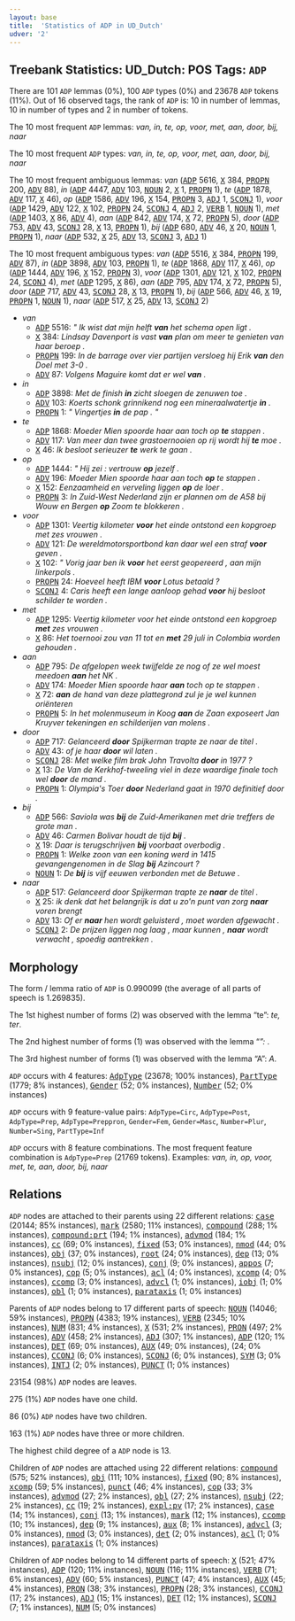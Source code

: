 ```yaml
---
layout: base
title:  'Statistics of ADP in UD_Dutch'
udver: '2'
---
```


## Treebank Statistics: UD_Dutch: POS Tags: `ADP`

There are 101 `ADP` lemmas (0%), 100 `ADP` types (0%) and 23678 `ADP` tokens (11%).
Out of 16 observed tags, the rank of `ADP` is: 10 in number of lemmas, 10 in number of types and 2 in number of tokens.

The 10 most frequent `ADP` lemmas: <em>van, in, te, op, voor, met, aan, door, bij, naar</em>

The 10 most frequent `ADP` types:  <em>van, in, te, op, voor, met, aan, door, bij, naar</em>

The 10 most frequent ambiguous lemmas: <em>van</em> (<tt><a href="nl-pos-ADP.html">ADP</a></tt> 5616, <tt><a href="nl-pos-X.html">X</a></tt> 384, <tt><a href="nl-pos-PROPN.html">PROPN</a></tt> 200, <tt><a href="nl-pos-ADV.html">ADV</a></tt> 88), <em>in</em> (<tt><a href="nl-pos-ADP.html">ADP</a></tt> 4447, <tt><a href="nl-pos-ADV.html">ADV</a></tt> 103, <tt><a href="nl-pos-NOUN.html">NOUN</a></tt> 2, <tt><a href="nl-pos-X.html">X</a></tt> 1, <tt><a href="nl-pos-PROPN.html">PROPN</a></tt> 1), <em>te</em> (<tt><a href="nl-pos-ADP.html">ADP</a></tt> 1878, <tt><a href="nl-pos-ADV.html">ADV</a></tt> 117, <tt><a href="nl-pos-X.html">X</a></tt> 46), <em>op</em> (<tt><a href="nl-pos-ADP.html">ADP</a></tt> 1586, <tt><a href="nl-pos-ADV.html">ADV</a></tt> 196, <tt><a href="nl-pos-X.html">X</a></tt> 154, <tt><a href="nl-pos-PROPN.html">PROPN</a></tt> 3, <tt><a href="nl-pos-ADJ.html">ADJ</a></tt> 1, <tt><a href="nl-pos-SCONJ.html">SCONJ</a></tt> 1), <em>voor</em> (<tt><a href="nl-pos-ADP.html">ADP</a></tt> 1429, <tt><a href="nl-pos-ADV.html">ADV</a></tt> 122, <tt><a href="nl-pos-X.html">X</a></tt> 102, <tt><a href="nl-pos-PROPN.html">PROPN</a></tt> 24, <tt><a href="nl-pos-SCONJ.html">SCONJ</a></tt> 4, <tt><a href="nl-pos-ADJ.html">ADJ</a></tt> 2, <tt><a href="nl-pos-VERB.html">VERB</a></tt> 1, <tt><a href="nl-pos-NOUN.html">NOUN</a></tt> 1), <em>met</em> (<tt><a href="nl-pos-ADP.html">ADP</a></tt> 1403, <tt><a href="nl-pos-X.html">X</a></tt> 86, <tt><a href="nl-pos-ADV.html">ADV</a></tt> 4), <em>aan</em> (<tt><a href="nl-pos-ADP.html">ADP</a></tt> 842, <tt><a href="nl-pos-ADV.html">ADV</a></tt> 174, <tt><a href="nl-pos-X.html">X</a></tt> 72, <tt><a href="nl-pos-PROPN.html">PROPN</a></tt> 5), <em>door</em> (<tt><a href="nl-pos-ADP.html">ADP</a></tt> 753, <tt><a href="nl-pos-ADV.html">ADV</a></tt> 43, <tt><a href="nl-pos-SCONJ.html">SCONJ</a></tt> 28, <tt><a href="nl-pos-X.html">X</a></tt> 13, <tt><a href="nl-pos-PROPN.html">PROPN</a></tt> 1), <em>bij</em> (<tt><a href="nl-pos-ADP.html">ADP</a></tt> 680, <tt><a href="nl-pos-ADV.html">ADV</a></tt> 46, <tt><a href="nl-pos-X.html">X</a></tt> 20, <tt><a href="nl-pos-NOUN.html">NOUN</a></tt> 1, <tt><a href="nl-pos-PROPN.html">PROPN</a></tt> 1), <em>naar</em> (<tt><a href="nl-pos-ADP.html">ADP</a></tt> 532, <tt><a href="nl-pos-X.html">X</a></tt> 25, <tt><a href="nl-pos-ADV.html">ADV</a></tt> 13, <tt><a href="nl-pos-SCONJ.html">SCONJ</a></tt> 3, <tt><a href="nl-pos-ADJ.html">ADJ</a></tt> 1)

The 10 most frequent ambiguous types:  <em>van</em> (<tt><a href="nl-pos-ADP.html">ADP</a></tt> 5516, <tt><a href="nl-pos-X.html">X</a></tt> 384, <tt><a href="nl-pos-PROPN.html">PROPN</a></tt> 199, <tt><a href="nl-pos-ADV.html">ADV</a></tt> 87), <em>in</em> (<tt><a href="nl-pos-ADP.html">ADP</a></tt> 3898, <tt><a href="nl-pos-ADV.html">ADV</a></tt> 103, <tt><a href="nl-pos-PROPN.html">PROPN</a></tt> 1), <em>te</em> (<tt><a href="nl-pos-ADP.html">ADP</a></tt> 1868, <tt><a href="nl-pos-ADV.html">ADV</a></tt> 117, <tt><a href="nl-pos-X.html">X</a></tt> 46), <em>op</em> (<tt><a href="nl-pos-ADP.html">ADP</a></tt> 1444, <tt><a href="nl-pos-ADV.html">ADV</a></tt> 196, <tt><a href="nl-pos-X.html">X</a></tt> 152, <tt><a href="nl-pos-PROPN.html">PROPN</a></tt> 3), <em>voor</em> (<tt><a href="nl-pos-ADP.html">ADP</a></tt> 1301, <tt><a href="nl-pos-ADV.html">ADV</a></tt> 121, <tt><a href="nl-pos-X.html">X</a></tt> 102, <tt><a href="nl-pos-PROPN.html">PROPN</a></tt> 24, <tt><a href="nl-pos-SCONJ.html">SCONJ</a></tt> 4), <em>met</em> (<tt><a href="nl-pos-ADP.html">ADP</a></tt> 1295, <tt><a href="nl-pos-X.html">X</a></tt> 86), <em>aan</em> (<tt><a href="nl-pos-ADP.html">ADP</a></tt> 795, <tt><a href="nl-pos-ADV.html">ADV</a></tt> 174, <tt><a href="nl-pos-X.html">X</a></tt> 72, <tt><a href="nl-pos-PROPN.html">PROPN</a></tt> 5), <em>door</em> (<tt><a href="nl-pos-ADP.html">ADP</a></tt> 717, <tt><a href="nl-pos-ADV.html">ADV</a></tt> 43, <tt><a href="nl-pos-SCONJ.html">SCONJ</a></tt> 28, <tt><a href="nl-pos-X.html">X</a></tt> 13, <tt><a href="nl-pos-PROPN.html">PROPN</a></tt> 1), <em>bij</em> (<tt><a href="nl-pos-ADP.html">ADP</a></tt> 566, <tt><a href="nl-pos-ADV.html">ADV</a></tt> 46, <tt><a href="nl-pos-X.html">X</a></tt> 19, <tt><a href="nl-pos-PROPN.html">PROPN</a></tt> 1, <tt><a href="nl-pos-NOUN.html">NOUN</a></tt> 1), <em>naar</em> (<tt><a href="nl-pos-ADP.html">ADP</a></tt> 517, <tt><a href="nl-pos-X.html">X</a></tt> 25, <tt><a href="nl-pos-ADV.html">ADV</a></tt> 13, <tt><a href="nl-pos-SCONJ.html">SCONJ</a></tt> 2)


* <em>van</em>
  * <tt><a href="nl-pos-ADP.html">ADP</a></tt> 5516: <em>" Ik wist dat mijn helft <b>van</b> het schema open ligt .</em>
  * <tt><a href="nl-pos-X.html">X</a></tt> 384: <em>Lindsay Davenport is vast <b>van</b> plan om meer te genieten van haar beroep .</em>
  * <tt><a href="nl-pos-PROPN.html">PROPN</a></tt> 199: <em>In de barrage over vier partijen versloeg hij Erik <b>van</b> den Doel met 3-0 .</em>
  * <tt><a href="nl-pos-ADV.html">ADV</a></tt> 87: <em>Volgens Maguire komt dat er wel <b>van</b> .</em>
* <em>in</em>
  * <tt><a href="nl-pos-ADP.html">ADP</a></tt> 3898: <em>Met de finish <b>in</b> zicht sloegen de zenuwen toe .</em>
  * <tt><a href="nl-pos-ADV.html">ADV</a></tt> 103: <em>Koerts schonk grinnikend nog een mineraalwatertje <b>in</b> .</em>
  * <tt><a href="nl-pos-PROPN.html">PROPN</a></tt> 1: <em>" Vingertjes <b>in</b> de pap . "</em>
* <em>te</em>
  * <tt><a href="nl-pos-ADP.html">ADP</a></tt> 1868: <em>Moeder Mien spoorde haar aan toch op <b>te</b> stappen .</em>
  * <tt><a href="nl-pos-ADV.html">ADV</a></tt> 117: <em>Van meer dan twee grastoernooien op rij wordt hij <b>te</b> moe .</em>
  * <tt><a href="nl-pos-X.html">X</a></tt> 46: <em>Ik besloot serieuzer <b>te</b> werk te gaan .</em>
* <em>op</em>
  * <tt><a href="nl-pos-ADP.html">ADP</a></tt> 1444: <em>" Hij zei : vertrouw <b>op</b> jezelf .</em>
  * <tt><a href="nl-pos-ADV.html">ADV</a></tt> 196: <em>Moeder Mien spoorde haar aan toch <b>op</b> te stappen .</em>
  * <tt><a href="nl-pos-X.html">X</a></tt> 152: <em>Eenzaamheid en verveling liggen <b>op</b> de loer .</em>
  * <tt><a href="nl-pos-PROPN.html">PROPN</a></tt> 3: <em>In Zuid-West Nederland zijn er plannen om de A58 bij Wouw en Bergen <b>op</b> Zoom te blokkeren .</em>
* <em>voor</em>
  * <tt><a href="nl-pos-ADP.html">ADP</a></tt> 1301: <em>Veertig kilometer <b>voor</b> het einde ontstond een kopgroep met zes vrouwen .</em>
  * <tt><a href="nl-pos-ADV.html">ADV</a></tt> 121: <em>De wereldmotorsportbond kan daar wel een straf <b>voor</b> geven .</em>
  * <tt><a href="nl-pos-X.html">X</a></tt> 102: <em>" Vorig jaar ben ik <b>voor</b> het eerst geopereerd , aan mijn linkerpols .</em>
  * <tt><a href="nl-pos-PROPN.html">PROPN</a></tt> 24: <em>Hoeveel heeft IBM <b>voor</b> Lotus betaald ?</em>
  * <tt><a href="nl-pos-SCONJ.html">SCONJ</a></tt> 4: <em>Caris heeft een lange aanloop gehad <b>voor</b> hij besloot schilder te worden .</em>
* <em>met</em>
  * <tt><a href="nl-pos-ADP.html">ADP</a></tt> 1295: <em>Veertig kilometer voor het einde ontstond een kopgroep <b>met</b> zes vrouwen .</em>
  * <tt><a href="nl-pos-X.html">X</a></tt> 86: <em>Het toernooi zou van 11 tot en <b>met</b> 29 juli in Colombia worden gehouden .</em>
* <em>aan</em>
  * <tt><a href="nl-pos-ADP.html">ADP</a></tt> 795: <em>De afgelopen week twijfelde ze nog of ze wel moest meedoen <b>aan</b> het NK .</em>
  * <tt><a href="nl-pos-ADV.html">ADV</a></tt> 174: <em>Moeder Mien spoorde haar <b>aan</b> toch op te stappen .</em>
  * <tt><a href="nl-pos-X.html">X</a></tt> 72: <em><b>aan</b> de hand van deze plattegrond zul je je wel kunnen oriënteren</em>
  * <tt><a href="nl-pos-PROPN.html">PROPN</a></tt> 5: <em>In het molenmuseum in Koog <b>aan</b> de Zaan exposeert Jan Kruyver tekeningen en schilderijen van molens .</em>
* <em>door</em>
  * <tt><a href="nl-pos-ADP.html">ADP</a></tt> 717: <em>Gelanceerd <b>door</b> Spijkerman trapte ze naar de titel .</em>
  * <tt><a href="nl-pos-ADV.html">ADV</a></tt> 43: <em>of je haar <b>door</b> wil laten .</em>
  * <tt><a href="nl-pos-SCONJ.html">SCONJ</a></tt> 28: <em>Met welke film brak John Travolta <b>door</b> in 1977 ?</em>
  * <tt><a href="nl-pos-X.html">X</a></tt> 13: <em>De Van de Kerkhof-tweeling viel in deze waardige finale toch wel <b>door</b> de mand .</em>
  * <tt><a href="nl-pos-PROPN.html">PROPN</a></tt> 1: <em>Olympia's Toer <b>door</b> Nederland gaat in 1970 definitief door .</em>
* <em>bij</em>
  * <tt><a href="nl-pos-ADP.html">ADP</a></tt> 566: <em>Saviola was <b>bij</b> de Zuid-Amerikanen met drie treffers de grote man .</em>
  * <tt><a href="nl-pos-ADV.html">ADV</a></tt> 46: <em>Carmen Bolivar houdt de tijd <b>bij</b> .</em>
  * <tt><a href="nl-pos-X.html">X</a></tt> 19: <em>Daar is terugschrijven <b>bij</b> voorbaat overbodig .</em>
  * <tt><a href="nl-pos-PROPN.html">PROPN</a></tt> 1: <em>Welke zoon van een koning werd in 1415 gevangengenomen in de Slag <b>bij</b> Azincourt ?</em>
  * <tt><a href="nl-pos-NOUN.html">NOUN</a></tt> 1: <em>De <b>bij</b> is vijf eeuwen verbonden met de Betuwe .</em>
* <em>naar</em>
  * <tt><a href="nl-pos-ADP.html">ADP</a></tt> 517: <em>Gelanceerd door Spijkerman trapte ze <b>naar</b> de titel .</em>
  * <tt><a href="nl-pos-X.html">X</a></tt> 25: <em>ik denk dat het belangrijk is dat u zo'n punt van zorg <b>naar</b> voren brengt</em>
  * <tt><a href="nl-pos-ADV.html">ADV</a></tt> 13: <em>Of er <b>naar</b> hen wordt geluisterd , moet worden afgewacht .</em>
  * <tt><a href="nl-pos-SCONJ.html">SCONJ</a></tt> 2: <em>De prijzen liggen nog laag , maar kunnen , <b>naar</b> wordt verwacht , spoedig aantrekken .</em>

## Morphology

The form / lemma ratio of `ADP` is 0.990099 (the average of all parts of speech is 1.269835).

The 1st highest number of forms (2) was observed with the lemma “te”: <em>te, ter</em>.

The 2nd highest number of forms (1) was observed with the lemma “*”: <em>*</em>.

The 3rd highest number of forms (1) was observed with the lemma “A”: <em>A</em>.

`ADP` occurs with 4 features: <tt><a href="nl-feat-AdpType.html">AdpType</a></tt> (23678; 100% instances), <tt><a href="nl-feat-PartType.html">PartType</a></tt> (1779; 8% instances), <tt><a href="nl-feat-Gender.html">Gender</a></tt> (52; 0% instances), <tt><a href="nl-feat-Number.html">Number</a></tt> (52; 0% instances)

`ADP` occurs with 9 feature-value pairs: `AdpType=Circ`, `AdpType=Post`, `AdpType=Prep`, `AdpType=Preppron`, `Gender=Fem`, `Gender=Masc`, `Number=Plur`, `Number=Sing`, `PartType=Inf`

`ADP` occurs with 8 feature combinations.
The most frequent feature combination is `AdpType=Prep` (21769 tokens).
Examples: <em>van, in, op, voor, met, te, aan, door, bij, naar</em>


## Relations

`ADP` nodes are attached to their parents using 22 different relations: <tt><a href="nl-dep-case.html">case</a></tt> (20144; 85% instances), <tt><a href="nl-dep-mark.html">mark</a></tt> (2580; 11% instances), <tt><a href="nl-dep-compound.html">compound</a></tt> (288; 1% instances), <tt><a href="nl-dep-compound-prt.html">compound:prt</a></tt> (194; 1% instances), <tt><a href="nl-dep-advmod.html">advmod</a></tt> (184; 1% instances), <tt><a href="nl-dep-cc.html">cc</a></tt> (69; 0% instances), <tt><a href="nl-dep-fixed.html">fixed</a></tt> (53; 0% instances), <tt><a href="nl-dep-nmod.html">nmod</a></tt> (44; 0% instances), <tt><a href="nl-dep-obj.html">obj</a></tt> (37; 0% instances), <tt><a href="nl-dep-root.html">root</a></tt> (24; 0% instances), <tt><a href="nl-dep-dep.html">dep</a></tt> (13; 0% instances), <tt><a href="nl-dep-nsubj.html">nsubj</a></tt> (12; 0% instances), <tt><a href="nl-dep-conj.html">conj</a></tt> (9; 0% instances), <tt><a href="nl-dep-appos.html">appos</a></tt> (7; 0% instances), <tt><a href="nl-dep-cop.html">cop</a></tt> (5; 0% instances), <tt><a href="nl-dep-acl.html">acl</a></tt> (4; 0% instances), <tt><a href="nl-dep-xcomp.html">xcomp</a></tt> (4; 0% instances), <tt><a href="nl-dep-ccomp.html">ccomp</a></tt> (3; 0% instances), <tt><a href="nl-dep-advcl.html">advcl</a></tt> (1; 0% instances), <tt><a href="nl-dep-iobj.html">iobj</a></tt> (1; 0% instances), <tt><a href="nl-dep-obl.html">obl</a></tt> (1; 0% instances), <tt><a href="nl-dep-parataxis.html">parataxis</a></tt> (1; 0% instances)

Parents of `ADP` nodes belong to 17 different parts of speech: <tt><a href="nl-pos-NOUN.html">NOUN</a></tt> (14046; 59% instances), <tt><a href="nl-pos-PROPN.html">PROPN</a></tt> (4383; 19% instances), <tt><a href="nl-pos-VERB.html">VERB</a></tt> (2345; 10% instances), <tt><a href="nl-pos-NUM.html">NUM</a></tt> (831; 4% instances), <tt><a href="nl-pos-X.html">X</a></tt> (531; 2% instances), <tt><a href="nl-pos-PRON.html">PRON</a></tt> (497; 2% instances), <tt><a href="nl-pos-ADV.html">ADV</a></tt> (458; 2% instances), <tt><a href="nl-pos-ADJ.html">ADJ</a></tt> (307; 1% instances), <tt><a href="nl-pos-ADP.html">ADP</a></tt> (120; 1% instances), <tt><a href="nl-pos-DET.html">DET</a></tt> (69; 0% instances), <tt><a href="nl-pos-AUX.html">AUX</a></tt> (49; 0% instances),  (24; 0% instances), <tt><a href="nl-pos-CCONJ.html">CCONJ</a></tt> (6; 0% instances), <tt><a href="nl-pos-SCONJ.html">SCONJ</a></tt> (6; 0% instances), <tt><a href="nl-pos-SYM.html">SYM</a></tt> (3; 0% instances), <tt><a href="nl-pos-INTJ.html">INTJ</a></tt> (2; 0% instances), <tt><a href="nl-pos-PUNCT.html">PUNCT</a></tt> (1; 0% instances)

23154 (98%) `ADP` nodes are leaves.

275 (1%) `ADP` nodes have one child.

86 (0%) `ADP` nodes have two children.

163 (1%) `ADP` nodes have three or more children.

The highest child degree of a `ADP` node is 13.

Children of `ADP` nodes are attached using 22 different relations: <tt><a href="nl-dep-compound.html">compound</a></tt> (575; 52% instances), <tt><a href="nl-dep-obj.html">obj</a></tt> (111; 10% instances), <tt><a href="nl-dep-fixed.html">fixed</a></tt> (90; 8% instances), <tt><a href="nl-dep-xcomp.html">xcomp</a></tt> (59; 5% instances), <tt><a href="nl-dep-punct.html">punct</a></tt> (46; 4% instances), <tt><a href="nl-dep-cop.html">cop</a></tt> (33; 3% instances), <tt><a href="nl-dep-advmod.html">advmod</a></tt> (27; 2% instances), <tt><a href="nl-dep-obl.html">obl</a></tt> (27; 2% instances), <tt><a href="nl-dep-nsubj.html">nsubj</a></tt> (22; 2% instances), <tt><a href="nl-dep-cc.html">cc</a></tt> (19; 2% instances), <tt><a href="nl-dep-expl-pv.html">expl:pv</a></tt> (17; 2% instances), <tt><a href="nl-dep-case.html">case</a></tt> (14; 1% instances), <tt><a href="nl-dep-conj.html">conj</a></tt> (13; 1% instances), <tt><a href="nl-dep-mark.html">mark</a></tt> (12; 1% instances), <tt><a href="nl-dep-ccomp.html">ccomp</a></tt> (10; 1% instances), <tt><a href="nl-dep-dep.html">dep</a></tt> (9; 1% instances), <tt><a href="nl-dep-aux.html">aux</a></tt> (8; 1% instances), <tt><a href="nl-dep-advcl.html">advcl</a></tt> (3; 0% instances), <tt><a href="nl-dep-nmod.html">nmod</a></tt> (3; 0% instances), <tt><a href="nl-dep-det.html">det</a></tt> (2; 0% instances), <tt><a href="nl-dep-acl.html">acl</a></tt> (1; 0% instances), <tt><a href="nl-dep-parataxis.html">parataxis</a></tt> (1; 0% instances)

Children of `ADP` nodes belong to 14 different parts of speech: <tt><a href="nl-pos-X.html">X</a></tt> (521; 47% instances), <tt><a href="nl-pos-ADP.html">ADP</a></tt> (120; 11% instances), <tt><a href="nl-pos-NOUN.html">NOUN</a></tt> (116; 11% instances), <tt><a href="nl-pos-VERB.html">VERB</a></tt> (71; 6% instances), <tt><a href="nl-pos-ADV.html">ADV</a></tt> (60; 5% instances), <tt><a href="nl-pos-PUNCT.html">PUNCT</a></tt> (47; 4% instances), <tt><a href="nl-pos-AUX.html">AUX</a></tt> (45; 4% instances), <tt><a href="nl-pos-PRON.html">PRON</a></tt> (38; 3% instances), <tt><a href="nl-pos-PROPN.html">PROPN</a></tt> (28; 3% instances), <tt><a href="nl-pos-CCONJ.html">CCONJ</a></tt> (17; 2% instances), <tt><a href="nl-pos-ADJ.html">ADJ</a></tt> (15; 1% instances), <tt><a href="nl-pos-DET.html">DET</a></tt> (12; 1% instances), <tt><a href="nl-pos-SCONJ.html">SCONJ</a></tt> (7; 1% instances), <tt><a href="nl-pos-NUM.html">NUM</a></tt> (5; 0% instances)

